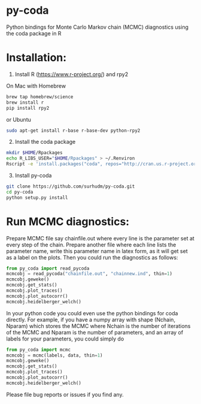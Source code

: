 # py-coda
Python bindings for Monte Carlo Markov chain (MCMC) diagnostics using the coda package in R

Installation:
=============

1) Install R (https://www.r-project.org/) and rpy2

On Mac with Homebrew
```bash
brew tap homebrew/science
brew install r
pip install rpy2
```

or Ubuntu
```bash
sudo apt-get install r-base r-base-dev python-rpy2
```

2) Install the coda package

```bash
mkdir $HOME/Rpackages
echo R_LIBS_USER="$HOME/Rpackages" > ~/.Renviron
Rscript -e 'install.packages("coda", repos="http://cran.us.r-project.org")'
```

3) Install py-coda

```bash
git clone https://github.com/surhudm/py-coda.git
cd py-coda
python setup.py install
```

Run MCMC diagnostics:
=====================

Prepare MCMC file say chainfile.out where every line is the parameter set at
every step of the chain. Prepare another file where each line lists the
parameter name, write this parameter name in latex form, as it will get set as a
label on the plots. Then you could run the diagnostics as follows:

```python
from py_coda import read_pycoda
mcmcobj = read_pycoda("chainfile.out", "chainnew.ind", thin=1)
mcmcobj.geweke()
mcmcobj.get_stats()
mcmcobj.plot_traces()
mcmcobj.plot_autocorr()
mcmcobj.heidelberger_welch()
```

In your python code you could even use the python bindings for coda directly.
For example, if you have a numpy array with shape (Nchain, Nparam) which stores
the MCMC where Nchain is the number of iterations of the MCMC and Nparam is the
number of parameters, and an array of labels for your parameters, you could
simply do
```python
from py_coda import mcmc
mcmcobj = mcmc(labels, data, thin=1)
mcmcobj.geweke()
mcmcobj.get_stats()
mcmcobj.plot_traces()
mcmcobj.plot_autocorr()
mcmcobj.heidelberger_welch()
```

Please file bug reports or issues if you find any.

